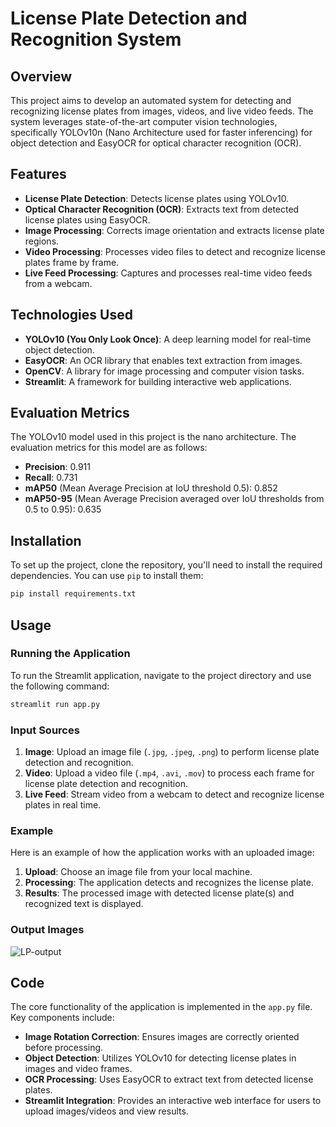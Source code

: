 # License Plate Detection and Recognition System

## Overview

This project aims to develop an automated system for detecting and recognizing license plates from images, videos, and live video feeds. The system leverages state-of-the-art computer vision technologies, specifically YOLOv10n (Nano Architecture used for faster inferencing) for object detection and EasyOCR for optical character recognition (OCR). 

## Features

- **License Plate Detection**: Detects license plates using YOLOv10.
- **Optical Character Recognition (OCR)**: Extracts text from detected license plates using EasyOCR.
- **Image Processing**: Corrects image orientation and extracts license plate regions.
- **Video Processing**: Processes video files to detect and recognize license plates frame by frame.
- **Live Feed Processing**: Captures and processes real-time video feeds from a webcam.

## Technologies Used

- **YOLOv10 (You Only Look Once)**: A deep learning model for real-time object detection.
- **EasyOCR**: An OCR library that enables text extraction from images.
- **OpenCV**: A library for image processing and computer vision tasks.
- **Streamlit**: A framework for building interactive web applications.

## Evaluation Metrics

The YOLOv10 model used in this project is the nano architecture. The evaluation metrics for this model are as follows:

- **Precision**: 0.911
- **Recall**: 0.731
- **mAP50** (Mean Average Precision at IoU threshold 0.5): 0.852
- **mAP50-95** (Mean Average Precision averaged over IoU thresholds from 0.5 to 0.95): 0.635

## Installation

To set up the project, clone the repository, you'll need to install the required dependencies. You can use `pip` to install them:

```bash
pip install requirements.txt
```

## Usage

### Running the Application

To run the Streamlit application, navigate to the project directory and use the following command:

```bash
streamlit run app.py
```

### Input Sources

1. **Image**: Upload an image file (`.jpg`, `.jpeg`, `.png`) to perform license plate detection and recognition.
2. **Video**: Upload a video file (`.mp4`, `.avi`, `.mov`) to process each frame for license plate detection and recognition.
3. **Live Feed**: Stream video from a webcam to detect and recognize license plates in real time.

### Example

Here is an example of how the application works with an uploaded image:

1. **Upload**: Choose an image file from your local machine.
2. **Processing**: The application detects and recognizes the license plate.
3. **Results**: The processed image with detected license plate(s) and recognized text is displayed.

### Output Images

![LP-output](https://github.com/user-attachments/assets/10e746a0-6fb6-4fad-b5c3-a6bbd11823d9)

## Code

The core functionality of the application is implemented in the `app.py` file. Key components include:

- **Image Rotation Correction**: Ensures images are correctly oriented before processing.
- **Object Detection**: Utilizes YOLOv10 for detecting license plates in images and video frames.
- **OCR Processing**: Uses EasyOCR to extract text from detected license plates.
- **Streamlit Integration**: Provides an interactive web interface for users to upload images/videos and view results.

